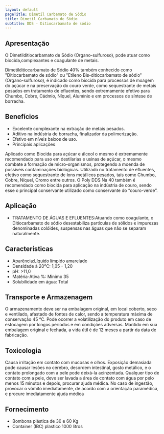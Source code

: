 ```yaml
---
layout: default
pageTitle: Dimetil Carbamato de Sódio
title: Dimetil Carbamato de Sódio
subtitle: DDS - Ditiocarbamato de sódio
---
```


## Apresentação

O Dimetilditiocarbamato de Sódio (Organo-sulfuroso), pode atuar como biocida,complexantes e coagulante de metais.


Dimetilditiocarbamato de Sódio 40% também conhecido como "Ditiocarbamato de sódio" ou "Etileno Bis-ditiocarbamato de sódio" (Organo-sulfuroso), é indicado como biocida para processos de moagem do açúcar e na preservação do couro verde, como sequestrante de metais pesados em tratamento de efluentes, sendo extremamente efetivo para Chumbo, Cobre, Cádmio, Níquel, Alumínio e em processos de síntese de borracha.

## Benefícios

- Excelente complexante na extração de metais pesados.
- Aditivo na indústria de borracha, finalizador da polimerização.
- Efetivo em níveis baixos de uso.
- Principais aplicações

Aplicado como Biocida para açúcar e álcool o mesmo é extremamente recomendado para uso em destilarias e usinas de açúcar, o mesmo combate a formação de micro-organismos, protegendo a moenda de possíveis contaminações biológicas.
Utilizado no tratamento de efluentes, efetivo como sequestrante de íons metálicos pesados, tais como Chumbo, Cobre, Níquel, Cromo entre outros.
O Poly DDS Na 40 também é recomendado como biocida para aplicação na indústria de couro, sendo esse o principal conservante utilizado como conservante do “couro-verde”.

## Aplicação

- TRATAMENTO DE ÁGUAS E EFLUENTES:Atuando como coagulante, o Ditiocarbamato de sódio desestabiliza partículas de sólidos e impurezas denominadas colóides, suspensas nas águas que não se separam naturalmente. 

## Características

- Aparência:Líquido límpido amarelado
- Densidade à 20ºC: 1,05 - 1,20
- pH: >11,0 
- Matéria-Ativa %: Minimo 35
- Solubilidade em água: Total

## Transporte e Armazenagem
O armazenamento deve ser na embalagem original, em local coberto, seco e ventilado, afastado    de fontes de calor, sendo a temperatura máxima de conservação 45 °C. 
Pode ocorrer a volatilização do produto em caso de estocagem por longos períodos e em condições adversas.
Mantido em sua embalagem original e fechada, a vida útil é de 12 meses a partir da data de  fabricação.

## Toxicologia
Causa irritação em contato com mucosas e olhos. Exposição demasiada pode causar lesões no cérebro, desordem intestinal, gosto metálico, e o contato prolongado com a pele pode deixá-la acinzentada. Qualquer tipo de contato com a pele, deve ser lavada a área de contato com água por pelo menos 15 minutos e depois, procurar ajuda médica. No caso de ingestão, provocar o vômito imediatamente, de acordo com a orientação paramédica, e procure imediatamente ajuda médica

## Fornecimento

- Bombona plástica de 30 e 60 Kg
- Container (IBC) plastico 1000 litros 
